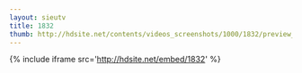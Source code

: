 ```yaml
---
layout: sieutv
title: 1832
thumb: http://hdsite.net/contents/videos_screenshots/1000/1832/preview_360p.mp4.jpg
---
```

{% include iframe src='http://hdsite.net/embed/1832' %}
 
